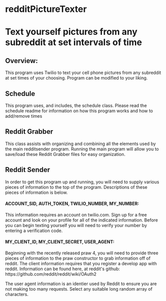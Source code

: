 # redditPictureTexter
# Text yourself pictures from any subreddit at set intervals of time

<h2>Overview:</h2>
<p>This program uses Twilio to text your cell phone pictures from any subreddit at set 
times of your choosing. Program can be modified to your liking.</p>

<h2>Schedule</h2>
<p>This program uses, and includes, the schedule class. Please read the schedule readme
for information on how this program works and how to add/remove times</p>

<h2>Reddit Grabber</h2>
<p>This class assists with organizing and combining all the elements used by the main
redditsender program. Running the main program will allow you to save/load these
Reddit Grabber files for easy organization. </p>

<h2>Reddit Sender</h2>
<p>In order to get this program up and running, you will need to supply various pieces of
information to the top of the program. Descriptions of these pieces of information is
below.</p>

<h4>ACCOUNT_SID, AUTH_TOKEN, TWILIO_NUMBER, MY_NUMBER:</h4>
<p>This information requires an account on twilio.com. Sign up for a free account and look
on your profile for all of the indicated information. Before you can begin texting yourself
you will need to verify your number by entering a verification code.</p>

<h4>MY_CLIENT_ID, MY_CLIENT_SECRET, USER_AGENT:</h4>
<p>Beginning with the recently released praw 4, you will need to provide three pieces of
information to the praw constructor to grab information off of reddit. The client
information requires that you register a develop app with reddit. Information can 
be found here, at reddit's github: https://github.com/reddit/reddit/wiki/OAuth2</p>

<p> The user agent information is an identier used by Reddit to ensure you are not making 
too many requests. Select any suitable long random array of characters. </p>

